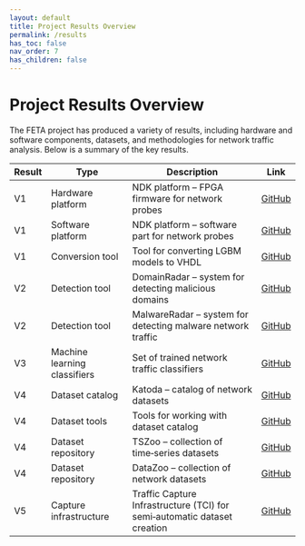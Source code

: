 ```yaml
---
layout: default
title: Project Results Overview
permalink: /results
has_toc: false
nav_order: 7
has_children: false
---
```


# Project Results Overview

The FETA project has produced a variety of results, including hardware and software components, datasets, and methodologies for network traffic analysis. Below is a summary of the key results.


| Result | Type                          | Description                                                           | Link |
|--------|-------------------------------|-----------------------------------------------------------------------|------|
| V1     | Hardware platform             | NDK platform – FPGA firmware for network probes                      | [GitHub](https://github.com/CESNET/ndk-fpga) |
| V1     | Software platform             | NDK platform – software part for network probes                      | [GitHub](https://github.com/CESNET/ndk-sw) |
| V1     | Conversion tool               | Tool for converting LGBM models to VHDL                              | [GitHub](https://github.com/CESNET/lgbm2vhdl) |
| V2     | Detection tool                | DomainRadar – system for detecting malicious domains                 | [GitHub](https://github.com/nesfit/domainradar) |
| V2     | Detection tool                | MalwareRadar – system for detecting malware network traffic          | [GitHub](https://github.com/rysavy-ondrej/feta-malware-radar) |
| V3     | Machine learning classifiers  | Set of trained network traffic classifiers                           | [GitHub](https://github.com/FETA-Project/v3-classifiers) |
| V4     | Dataset catalog               | Katoda – catalog of network datasets                                 | [GitHub](https://github.com/FETA-Project/DatasetCatalog) |
| V4     | Dataset tools                 | Tools for working with dataset catalog                               | [GitHub](https://github.com/FETA-Project/DatasetCatalog-Tools) |
| V4     | Dataset repository            | TSZoo – collection of time‑series datasets                          | [GitHub](https://github.com/CESNET/cesnet-tszoo) |
| V4     | Dataset repository            | DataZoo – collection of network datasets                            | [GitHub](https://github.com/CESNET/cesnet-datazoo) |
| V5     | Capture infrastructure        | Traffic Capture Infrastructure (TCI) for semi‑automatic dataset creation | [GitHub](https://github.com/FETA-Project/TrafficCaptureInfrastructure) |
